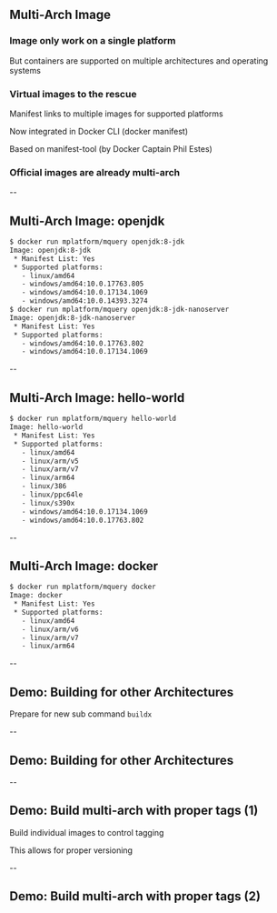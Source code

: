 ## Multi-Arch Image

### Image only work on a single platform

But containers are supported on multiple architectures and operating systems

### Virtual images to the rescue

Manifest links to multiple images for supported platforms

Now integrated in Docker CLI (docker manifest)

Based on manifest-tool (by Docker Captain Phil Estes)

### Official images are already multi-arch

--

## Multi-Arch Image: openjdk

```bash
$ docker run mplatform/mquery openjdk:8-jdk
Image: openjdk:8-jdk
 * Manifest List: Yes
 * Supported platforms:
   - linux/amd64
   - windows/amd64:10.0.17763.805
   - windows/amd64:10.0.17134.1069
   - windows/amd64:10.0.14393.3274
$ docker run mplatform/mquery openjdk:8-jdk-nanoserver
Image: openjdk:8-jdk-nanoserver
 * Manifest List: Yes
 * Supported platforms:
   - windows/amd64:10.0.17763.802
   - windows/amd64:10.0.17134.1069
```

--

## Multi-Arch Image: hello-world

```bash
$ docker run mplatform/mquery hello-world
Image: hello-world
 * Manifest List: Yes
 * Supported platforms:
   - linux/amd64
   - linux/arm/v5
   - linux/arm/v7
   - linux/arm64
   - linux/386
   - linux/ppc64le
   - linux/s390x
   - windows/amd64:10.0.17134.1069
   - windows/amd64:10.0.17763.802
```

--

## Multi-Arch Image: docker

```bash
$ docker run mplatform/mquery docker
Image: docker
 * Manifest List: Yes
 * Supported platforms:
   - linux/amd64
   - linux/arm/v6
   - linux/arm/v7
   - linux/arm64
```

--

## Demo: Building for other Architectures

Prepare for new sub command `buildx`

<!-- include: buildx-0.command -->

<!-- include: buildx-1.command -->

--

## Demo: Building for other Architectures

<!-- include: buildx-2.command -->

<!-- include: buildx-3.command -->

--

## Demo: Build multi-arch with proper tags (1)

Build individual images to control tagging

<!-- include: manifest-0.command -->

<!-- include: manifest-1.command -->

This allows for proper versioning

--

## Demo: Build multi-arch with proper tags (2)

<!-- include: manifest-2.command -->
